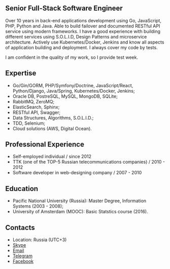## Senior Full-Stack Software Engineer
Over 10 years in back-end applications development using Go, JavaScript, PHP, Python and Java. 
Able to build failover and documented RESTful API service using modern frameworks. I have a good experience with building different services using S.O.L.I.D, 
Design Patterns and microservice architecture. Actively use Kubernetes/Docker, Jenkins and know all aspects of application building and deployment. I always cover my code by tests.

I am confident in the quality of my work, so I provide test week.

## Expertise
- Go/Gin/GORM, PHP/Symfony/Doctrine, JavaScript/React, Python/Django, Java/Spring, Kubernetes/Docker, Jenkins;
- Oracle DB, PostreSQL, MySQL, MongoDB, SQLite;
- RabbitMQ, ZeroMQ;
- ElasticSearch, Sphinx;
- RESTful API, Swagger;
- Data Structures, Algorithms, S.O.L.I.D.;
- TDD, Selenium;
- Cloud solutions (AWS, Digital Ocean).

## Professional Experience
- Self-employed individual / since 2012
- TTK (one of the TOP-5 Russian telecommunications companies) / 2010 - 2012
- Software developer in web-designing company / 2007 - 2010

## Education
- Pacific National University (Russia): Master Degree, Information Systems (2003 - 2008);
- University of Amsterdam (MOOC): Basic Statstics course (2016).

## Contacts
- Location: Russia (UTC+3)
- [Skype](skype:rustyfog?chat)
- [Email](mailto:OstretsovAA@gmail.com)
- [Telegram](tg://resolve?domain=OstretsovAA)
- [Facebook](https://www.facebook.com/OstretsovArtem)
